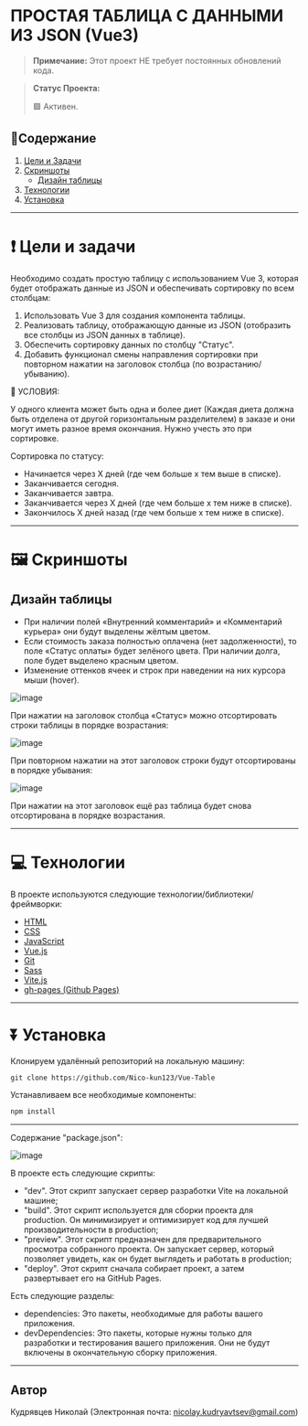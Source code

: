 # ПРОСТАЯ ТАБЛИЦА С ДАННЫМИ ИЗ JSON (Vue3)

> **Примечание:** Этот проект НЕ требует постоянных обновлений кода.

> **Статус Проекта:**
>
> 🟩 Активен.

## 📑Содержание

1. [Цели и Задачи](#-цели-и-задачи)
2. [Скриншоты](#-скриншоты)
   - [Дизайн таблицы](#дизайн-таблицы)
3. [Технологии](#-технологии)
4. [Установка](#-установка)

---

# ❗ Цели и задачи

Необходимо создать простую таблицу с использованием Vue 3, которая будет отображать данные из JSON и обеспечивать сортировку по всем столбцам:
1. Использовать Vue 3 для создания компонента таблицы.
2. Реализовать таблицу, отображающую данные из JSON (отобразить все столбцы из JSON данных в таблице).
3. Обеспечить сортировку данных по столбцу "Статус".
4. Добавить функционал смены направления сортировки при повторном нажатии на заголовок столбца (по возрастанию/убыванию).

📝 УСЛОВИЯ:

У одного клиента может быть одна и более диет (Каждая диета должна быть отделена от другой горизонтальным разделителем) в заказе и они могут иметь разное время окончания.
Нужно учесть это при сортировке.

Сортировка по статусу:
- Начинается через Х дней (где чем больше х тем выше в списке).
- Заканчивается сегодня.
- Заканчивается завтра.
- Заканчивается через Х дней (где чем больше х тем ниже в списке).
- Закончилось Х дней назад (где чем больше х тем ниже в списке).

---

# 🖼 Скриншоты

## Дизайн таблицы
- При наличии полей  «Внутренний комментарий» и «Комментарий курьера» они будут выделены жёлтым цветом.
- Если стоимость заказа полностью оплачена (нет задолженности), то поле «Статус оплаты» будет зелёного цвета. При наличии долга, поле будет выделено красным цветом.
- Изменение оттенков ячеек и строк при наведении на них курсора мыши (hover).

![image](https://github.com/Nico-kun123/Vue-Table/assets/77405288/6089f54c-3928-47f3-bb75-5a26c98a08d4)

При нажатии на заголовок столбца «Статус» можно отсортировать строки таблицы в порядке возрастания:

![image](https://github.com/Nico-kun123/Vue-Table/assets/77405288/647a48e2-2d5e-4a73-8b68-871cd55cffa1)

При повторном нажатии на этот заголовок строки будут отсортированы в порядке убывания:

![image](https://github.com/Nico-kun123/Vue-Table/assets/77405288/3ca74faa-e3b3-44fa-a5b3-fada1bf10f86)

При нажатии на этот заголовок ещё раз таблица будет снова отсортирована в порядке возрастания.

---

# 💻 Технологии

В проекте используются следующие технологии/библиотеки/фреймворки:

- [HTML](https://developer.mozilla.org/ru/docs/Learn/HTML/Introduction_to_HTML)
- [CSS](https://developer.mozilla.org/en-US/docs/Web/CSS)
- [JavaScript](https://developer.mozilla.org/en-US/docs/Web/JavaScript)
- [Vue.js](https://nodejs.org/)
- [Git](https://git-scm.com/)
- [Sass](https://sass-lang.com/)
- [Vite.js](https://vitejs.dev)
- [gh-pages (Github Pages)](https://docs.github.com/en/pages/getting-started-with-github-pages/creating-a-github-pages-site)

---

# ⏬ Установка

Клонируем удалённый репозиторий на локальную машину:

```markdown
git clone https://github.com/Nico-kun123/Vue-Table
```

Устанавливаем все необходимые компоненты:

``` markdown
npm install
```

---

Содержание "package.json":

![image](https://github.com/Nico-kun123/Vue-Table/assets/77405288/9e35c0d9-a592-40fc-a91e-c39612d657bf)

В проекте есть следующие скрипты:
- "dev". Этот скрипт запускает сервер разработки Vite на локальной машине;
- "build". Этот скрипт используется для сборки проекта для production. Он минимизирует и оптимизирует код для лучшей производительности в production;
- "preview". Этот скрипт предназначен для предварительного просмотра собранного проекта. Он запускает сервер, который позволяет увидеть, как он будет выглядеть и работать в production;
- "deploy". Этот скрипт сначала собирает проект, а затем развертывает его на GitHub Pages.

Есть следующие разделы:
- dependencies: Это пакеты, необходимые для работы вашего приложения.
- devDependencies: Это пакеты, которые нужны только для разработки и тестирования вашего приложения. Они не будут включены в окончательную сборку приложения.

---

## Автор

Кудрявцев Николай (Электронная почта: nicolay.kudryavtsev@gmail.com)